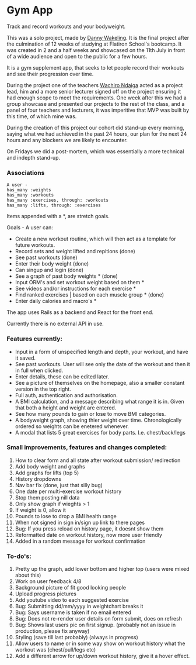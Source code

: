 <h1> Gym App </h1>
<p>Track and record workouts and your bodyweight.

This was a solo project, made by <a href="https://www.linkedin.com/in/danny-wakeling1/">Danny Wakeling</a>. It is the final project after the culmination of 12 weeks of studying at Flatiron School's bootcamp. It was created in 2 and a half weeks and showcased on the 11th July in front of a wide audience and open to the public for a few hours.

It is a gym supplement app, that seeks to let people record their workouts and see their progression over time.

During the project one of the teachers <a href="https://www.linkedin.com/in/wachirandaiga/">Wachiro Ndaiga</a> acted as a project lead, him and a more senior lecturer signed off on the project ensuring it had enough scope to meet the requirements. One week after this we had a group showcase and presented our projects to the rest of the class, and a panel of four teachers and lecturers, it was imperitive that MVP was built by this time, of which mine was. 

During the creation of this project our cohort did stand-up every morning, saying what we had achieved in the past 24 hours, our plan for the next 24 hours and any blockers we are likely to encounter.

On Fridays we did a post-mortem, which was essentially a more technical and indepth stand-up. </p>

<h3> Associations </h3> 

    A user -
    has_many :weights
    has_many :workouts
    has_many :exercises, through: :workouts
    has_many :lifts, through: :exercises

<p> Items appended with a *, are stretch goals. 

Goals - A user can:</p>
<ul>
    <li>Create a new workout routine, which will then act as a template for future workouts.</li>
    <li>Record sets and weight lifted and repitions (done)</li>
    <li>See past workouts (done)</li>
    <li>Enter their body weight (done)</li>
    <li>Can singup and login (done)</li>
    <li>See a graph of past body weights * (done)</li>
    <li>Input ORM's and set workout weight based on them *</li>
    <li>See videos and/or instructions for each exercise *</li>
    <li>Find ranked exercises | based on each muscle group * (done)</li>
    <li>Enter daily calories and macro's *</li>
</ul>

<p> The app uses Rails as a backend and React for the front end. 

Currently there is no external API in use. </p>

<h3> Features currently: </h3>
<ul>
    <li> Input in a form of unspecified length and depth, your workout, and have it saved. </li>
    <li> See past workouts. User will see only the date of the workout and then it in full when clicked.</li>
    <li> Enter details, these can be edited later. </li>
    <li> See a picture of themselves on the homepage, also a smaller constant version in the top right.</li>
    <li> Full auth, authentication and authorisation. </li>
    <li> A BMI calculation, and a message describing what range it is in. Given that both a height and weight are entered.</li>
    <li> See how many pounds to gain or lose to move BMI categories.</li>
    <li> A bodyweight graph, showing thier weight over time. Chronologically ordered so weights can be enetered whenever.</li>
    <li> A modal that lists 5 great exercises for body parts. I.e. chest/back/legs </li>
</ul>

<h3> Small improvements, features and changes completed: </h3>
<ol>
    <li> How to clear form and all state after workout submission/ redirection</li>
    <li> Add body weight and graphs </li>
    <li> Add graphs for lifts (top 5)</li>
    <li> History dropdowns</li>
    <li> Nav bar fix (done, just that silly bug)</li>
    <li> One date per multi-exercise workout history</li>
    <li> Stop them posting nill data</li>
    <li> Only show graph if wieghts > 1</li>
    <li> If weight is 0, allow it</li>
    <li> Pounds to lose to drop a BMI health range</li>
    <li> When not signed in sign in/sign up link to there pages</li>
    <li>Bug: If you press reload on history page, it doesnt show them</li>
    <li> Reformatted date on workout history, now more user friendly</li> 
    <li> Added in a random message for workout confirmation</li> 
</ol>

<h3> To-do's: </h3>
<ol>
    <li> Pretty up the graph, add lower bottom and higher top (users were mixed about this)</li>
    <li> Work on user feedback 4/8</li>
    <li> Background picture of fit good looking people</li>
    <li> Upload progress pictures</li>
    <li> Add youtube video to each suggested exercise</li>
    <li>Bug: Submitting dd/mm/yyyy in weightchart breaks it</li>
    <li>Bug: Says username is taken if no email entered</li>
    <li>Bug: Does not re-render user details on form submit, does on refresh</li>
    <li>Bug: Shows last users pic on first signup. (probably not an issue in production, please fix anyway) </li>
    <li> Styling (save till last probably) (always in progress)</li>
    <li> Allow users to name or in some way show on workout history what the workout was (chest/pull/legs etc) </li>
    <li> Add a different arrow for up/down workout history, give it a hover effect.</li>
</ol>